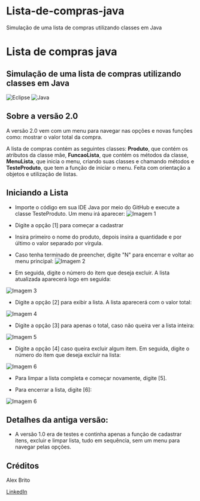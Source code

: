 #  Lista-de-compras-java

Simulação de uma lista de compras utilizando classes em Java

#  Lista de compras java

##  Simulação de uma lista de compras utilizando classes em Java

  
![Eclipse](https://img.shields.io/badge/Eclipse-FE7A16.svg?style=for-the-badge&logo=Eclipse&logoColor=white) ![Java](https://camo.githubusercontent.com/6cbecd63a9a8f83ee186885c446938820ffa8304942a284ee6e1e2acb2bfd822/68747470733a2f2f696d672e736869656c64732e696f2f62616467652f6a6176612d2532334544384230302e7376673f7374796c653d666f722d7468652d6261646765266c6f676f3d6a617661266c6f676f436f6c6f723d7768697465)

  
  

##  Sobre a versão 2.0

A versão 2.0 vem com um menu para navegar nas opções e novas funções como: mostrar o valor total da compra.

A lista de compras contém as seguintes classes: **Produto**, que contém os atributos da classe mãe, **FuncaoLista**, que contém os métodos da classe, **MenuLista**, que inicia o menu, criando suas classes e chamando métodos e **TesteProduto**, que tem a função de iniciar o menu. Feita com orientação a objetos e utilização de listas.

##  Iniciando a Lista  

- Importe o código em sua IDE Java por meio do GitHub e execute a classe TesteProduto. Um menu irá aparecer:
  ![Imagem 1](https://github.com/Alex-Brito-91/imagens/blob/master/menu1.png)

- Digite a opção [1] para começar a cadastrar

- Insira primeiro o nome do produto, depois insira a quantidade e por último o valor separado por vírgula.

 - Caso tenha terminado de preencher, digite "N" para encerrar e voltar ao menu principal:
  ![Imagem 2](https://github.com/Alex-Brito-91/imagens/blob/master/menu3.png)

- Em seguida, digite o número do item que deseja excluir. A lista atualizada aparecerá logo em seguida:

![Imagem 3](https://github.com/Alex-Brito-91/imagens/blob/master/3.png)

- Digite a opção [2] para exibir a lista. A lista aparecerá com o valor total:

![Imagem 4](https://github.com/Alex-Brito-91/imagens/blob/master/menu4.png)

- Digite a opção [3] para apenas o total, caso não queira ver a lista inteira:

![Imagem 5](https://github.com/Alex-Brito-91/imagens/blob/master/menu5.png)

- Digite a opção [4] caso queira excluir algum item. Em seguida, digite o número do item que deseja excluir na lista:

![Imagem 6](https://github.com/Alex-Brito-91/imagens/blob/master/menu6.png)

- Para limpar a lista completa e começar novamente, digite [5].

- Para encerrar a lista, digite [6]:

![Imagem 6](https://github.com/Alex-Brito-91/imagens/blob/master/menu7.png)

##  Detalhes da antiga versão:

- A versão 1.0 era de testes e continha apenas a função de cadastrar itens, excluir e limpar lista, tudo em sequência, sem um menu para navegar pelas opções.



##  Créditos

  

Alex Brito

[LinkedIn](https://www.linkedin.com/in/alex-brito-10/)
